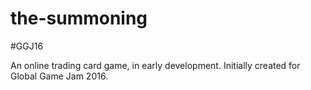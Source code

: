 # the-summoning

\#GGJ16

An online trading card game, in early development. Initially created for Global Game Jam 2016.
